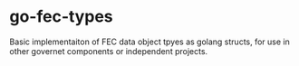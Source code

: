 # go-fec-types

Basic implementaiton of FEC data object tpyes as golang structs, for use in other governet components or independent projects.
